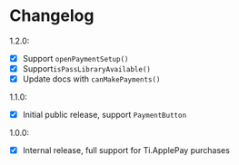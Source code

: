 # Changelog

1.2.0: 
- [x] Support `openPaymentSetup()`
- [x] Support`isPassLibraryAvailable()`
- [x] Update docs with `canMakePayments()`

1.1.0: 
- [x] Initial public release, support `PaymentButton`

1.0.0: 
- [x] Internal release, full support for Ti.ApplePay purchases